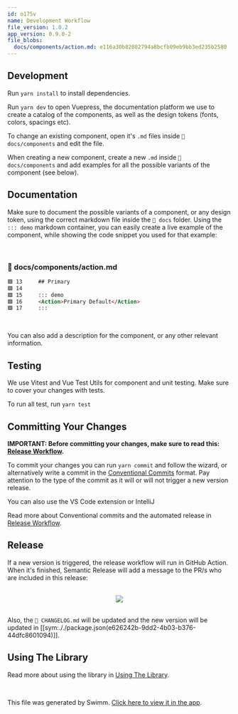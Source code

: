 ```yaml
---
id: o175v
name: Development Workflow
file_version: 1.0.2
app_version: 0.9.0-2
file_blobs:
  docs/components/action.md: e116a30b82082794a8bcfb09eb9bb3ed235b2580
---
```


## Development

Run `yarn install` to install dependencies.

Run `yarn dev` to open Vuepress, the documentation platform we use to create a catalog of the components, as well as the design tokens (fonts, colors, spacings etc).

To change an existing component, open it's `.md` files inside `📄 docs/components` and edit the file.

When creating a new component, create a new `.md` inside `📄 docs/components` and add examples for all the possible variants of the component (see below).

## Documentation

Make sure to document the possible variants of a component, or any design token, using the correct markdown file inside the `📄 docs` folder. Using the `::: demo` markdown container, you can easily create a live example of the component, while showing the code snippet you used for that example:

<br/>

<!-- NOTE-swimm-snippet: the lines below link your snippet to Swimm -->
### 📄 docs/components/action.md
```markdown
🟩 13     ## Primary
🟩 14     
🟩 15     ::: demo
🟩 16     <Action>Primary Default</Action>
🟩 17     :::
```

<br/>

You can also add a description for the component, or any other relevant information.

## Testing

We use Vitest and Vue Test Utils for component and unit testing. Make sure to cover your changes with tests.

To run all test, run `yarn test`

## Committing Your Changes

**IMPORTANT: Before committing your changes, make sure to read this: [Release Workflow](release-workflow.lnjwx.sw.md).**

To commit your changes you can run `yarn commit` and follow the wizard, or alternatively write a commit in the [Conventional Commits](https://www.conventionalcommits.org/en/v1.0.0/) format. Pay attention to the type of the commit as it will or will not trigger a new version release.

You can also use the VS Code extension or IntelliJ

Read more about Conventional commits and the automated release in [Release Workflow](release-workflow.lnjwx.sw.md).

## Release

If a new version is triggered, the release workflow will run in GitHub Action. When it's finished, Semantic Release will add a message to the PR/s who are included in this release:

<br/>

<div align="center"><img src="https://firebasestorage.googleapis.com/v0/b/swimmio-content/o/repositories%2Fpw8tVz0TAgLaoHABDlsw%2F2bc25b5d-0d79-43ab-9714-f5d7b4ccd520.png?alt=media&token=b9dac950-10ab-407a-bab0-787e6a16e414" style="width:'50%'"/></div>

<br/>

Also, the `📄 CHANGELOG.md` will be updated and the new version will be updated in [[sym:././package.json(e626242b-9dd2-4b03-b376-44dfc8601094)]]. 

 ## Using The Library 

 Read more about using the library in [Using The Library](using-the-library.bc324.sw.md).

<br/>

This file was generated by Swimm. [Click here to view it in the app](https://app.swimm.io/repos/pw8tVz0TAgLaoHABDlsw/docs/o175v).
